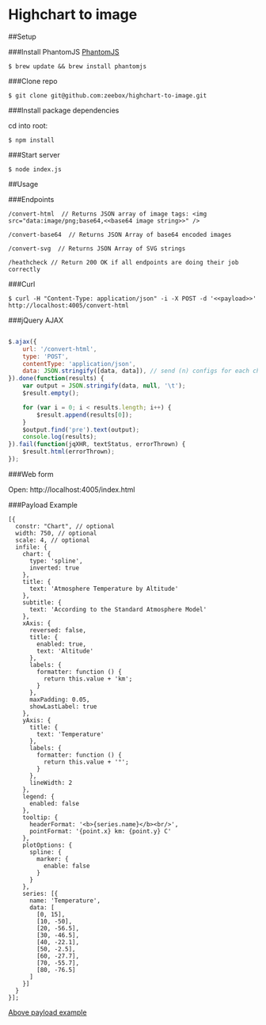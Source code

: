 Highchart to image
==================

##Setup

###Install PhantomJS
[PhantomJS](http://phantomjs.org/)

    $ brew update && brew install phantomjs

###Clone repo

    $ git clone git@github.com:zeebox/highchart-to-image.git


###Install package dependencies

cd into root:

    $ npm install


###Start server

    $ node index.js

##Usage

###Endpoints

    /convert-html  // Returns JSON array of image tags: <img src="data:image/png;base64,<<base64 image string>>" />

    /convert-base64  // Returns JSON Array of base64 encoded images

    /convert-svg  // Returns JSON Array of SVG strings

    /heathcheck // Return 200 OK if all endpoints are doing their job correctly

###Curl

    $ curl -H "Content-Type: application/json" -i -X POST -d '<<payload>>'  http://localhost:4005/convert-html

###jQuery AJAX
```javascript

$.ajax({
    url: '/convert-html',
    type: 'POST',
    contentType: 'application/json',
    data: JSON.stringify([data, data]), // send (n) configs for each chart
}).done(function(results) {
    var output = JSON.stringify(data, null, '\t');
    $result.empty();

    for (var i = 0; i < results.length; i++) {
        $result.append(results[0]);
    }
    $output.find('pre').text(output);
    console.log(results);
}).fail(function(jqXHR, textStatus, errorThrown) {
    $result.html(errorThrown);
});

```
###Web form

Open: http://localhost:4005/index.html

###Payload Example

    [{
      constr: "Chart", // optional
      width: 750, // optional
      scale: 4, // optional
      infile: {
        chart: {
          type: 'spline',
          inverted: true
        },
        title: {
          text: 'Atmosphere Temperature by Altitude'
        },
        subtitle: {
          text: 'According to the Standard Atmosphere Model'
        },
        xAxis: {
          reversed: false,
          title: {
            enabled: true,
            text: 'Altitude'
          },
          labels: {
            formatter: function () {
              return this.value + 'km';
            }
          },
          maxPadding: 0.05,
          showLastLabel: true
        },
        yAxis: {
          title: {
            text: 'Temperature'
          },
          labels: {
            formatter: function () {
              return this.value + '°';
            }
          },
          lineWidth: 2
        },
        legend: {
          enabled: false
        },
        tooltip: {
          headerFormat: '<b>{series.name}</b><br/>',
          pointFormat: '{point.x} km: {point.y} C'
        },
        plotOptions: {
          spline: {
            marker: {
              enable: false
            }
          }
        },
        series: [{
          name: 'Temperature',
          data: [
            [0, 15],
            [10, -50],
            [20, -56.5],
            [30, -46.5],
            [40, -22.1],
            [50, -2.5],
            [60, -27.7],
            [70, -55.7],
            [80, -76.5]
          ]
        }]
      }
    }];

[Above payload example](http://www.highcharts.com/demo/spline-inverted)

